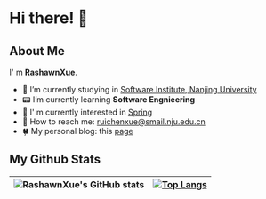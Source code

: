 # Hi there! 👋

## About Me

I' m **RashawnXue**.

- 🏢 I’m currently studying in [Software Institute, Nanjing University](https://software.nju.edu.cn/)
- 📟 I’m currently learning **Software Engnieering**
- 🥰 I' m currently interested in [Spring](https://spring.io/)
- 📧 How to reach me: [ruichenxue@smail.nju.edu.cn](mailto:ruichenxue@smail.nju.edu.cn)
- 🍀 My personal blog: this [page](https://rashawnxue.github.io)

## My Github Stats

| ![RashawnXue's GitHub stats](https://github-readme-stats-repo-ten.vercel.app/api?username=RashawnXue&show_icons=true&theme=dracula) | [![Top Langs](https://github-readme-stats.vercel.app/api/top-langs/?username=anuraghazra&layout=donut&theme=dracula)](https://github.com/anuraghazra/github-readme-stats)|
|-------------|------------|
